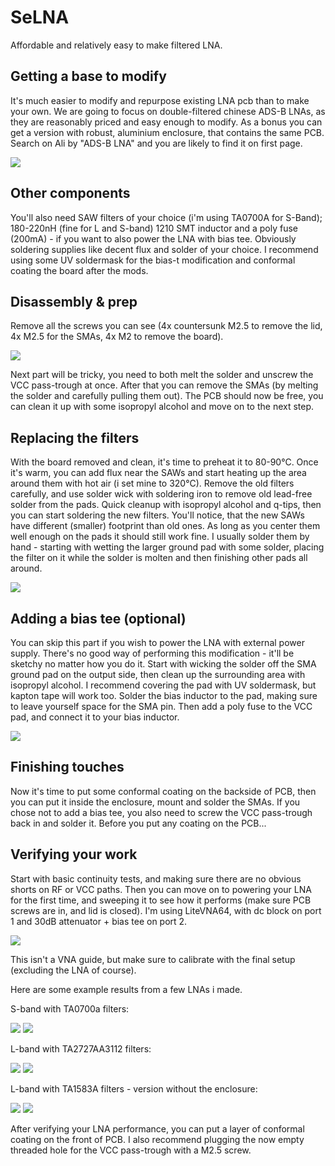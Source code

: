 # SeLNA
Affordable and relatively easy to make filtered LNA.

## Getting a base to modify
It's much easier to modify and repurpose existing LNA pcb than to make your own.
We are going to focus on double-filtered chinese ADS-B LNAs, as they are reasonably priced and easy enough to modify. As a bonus you can get a version with robust, aluminium enclosure, that contains the same PCB.
Search on Ali by "ADS-B LNA" and you are likely to find it on first page.

![](pictures/ADS-B_LNA.jpg)

## Other components
You'll also need SAW filters of your choice (i'm using TA0700A for S-Band); 180-220nH (fine for L and S-band) 1210 SMT inductor and a poly fuse (200mA) - if you want to also power the LNA with bias tee. Obviously soldering supplies like decent flux and solder of your choice. I recommend using some UV soldermask for the bias-t modification and conformal coating the board after the mods.

## Disassembly & prep
Remove all the screws you can see (4x countersunk M2.5 to remove the lid, 4x M2.5 for the SMAs, 4x M2 to remove the board).

![](pictures/inside.jpg)

Next part will be tricky, you need to both melt the solder and unscrew the VCC pass-trough at once. After that you can remove the SMAs (by melting the solder and carefully pulling them out). The PCB should now be free, you can clean it up with some isopropyl alcohol and move on to the next step.

## Replacing the filters
With the board removed and clean, it's time to preheat it to 80-90°C. Once it's warm, you can add flux near the SAWs and start heating up the area around them with hot air (i set mine to 320°C). Remove the old filters carefully, and use solder wick with soldering iron to remove old lead-free solder from the pads. Quick cleanup with isopropyl alcohol and q-tips, then you can start soldering the new filters. You'll notice, that the new SAWs have different (smaller) footprint than old ones. As long as you center them well enough on the pads it should still work fine. I usually solder them by hand - starting with wetting the larger ground pad with some solder, placing the filter on it while the solder is molten and then finishing other pads all around.

![](pictures/filter_swap.jpg)

## Adding a bias tee (optional)
You can skip this part if you wish to power the LNA with external power supply.
There's no good way of performing this modification - it'll be sketchy no matter how you do it. Start with wicking the solder off the SMA ground pad on the output side, then clean up the surrounding area with isopropyl alcohol. I recommend covering the pad with UV soldermask, but kapton tape will work too. Solder the bias inductor to the pad, making sure to leave yourself space for the SMA pin. Then add a poly fuse to the VCC pad, and connect it to your bias inductor.

![](pictures/fused_bias_tee.jpg)

## Finishing touches
Now it's time to put some conformal coating on the backside of PCB, then you can put it inside the enclosure, mount and solder the SMAs. If you chose not to add a bias tee, you also need to screw the VCC pass-trough back in and solder it. Before you put any coating on the PCB...

## Verifying your work
Start with basic continuity tests, and making sure there are no obvious shorts on RF or VCC paths. Then you can move on to powering your LNA for the first time, and sweeping it to see how it performs (make sure PCB screws are in, and lid is closed).
I'm using LiteVNA64, with dc block on port 1 and 30dB attenuator + bias tee on port 2.

![](pictures/test_setup.jpg)

This isn't a VNA guide, but make sure to calibrate with the final setup (excluding the LNA of course).

Here are some example results from a few LNAs i made.

S-band with TA0700a filters:

![](pictures/2250-S11.bmp)
![](pictures/2250-S21.bmp)

L-band with TA2727AA3112 filters:

![](pictures/S11-1702-5.bmp)
![](pictures/1702_5-S21.bmp)

L-band with TA1583A filters - version without the enclosure:

![](pictures/TA1583A-S11.bmp)
![](pictures/TA1583A-S21-MARK.bmp)

After verifying your LNA performance, you can put a layer of conformal coating on the front of PCB. I also recommend plugging the now empty threaded hole for the VCC pass-trough with a M2.5 screw.

